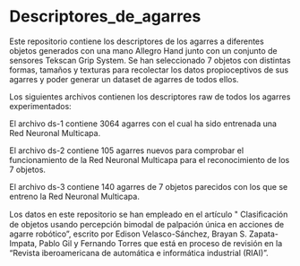 # Descriptores_de_agarres
Este repositorio contiene los descriptores de los agarres a diferentes objetos generados con una mano Allegro Hand junto con un conjunto de sensores Tekscan Grip System. Se han seleccionado 7 objetos con distintas formas, tamaños y texturas para recolectar los datos propioceptivos de sus agarres y poder generar un dataset de agarres de todos ellos.

Los siguientes archivos contienen los descriptores raw de todos los agarres experimentados:

   El archivo ds-1 contiene 3064 agarres con el cual ha sido entrenada una Red Neuronal Multicapa.

   El archivo ds-2 contiene 105 agarres nuevos para comprobar el funcionamiento de la Red Neuronal Multicapa para el reconocimiento de los 7 objetos.

   El archivo ds-3 contiene 140 agarres de 7 objetos parecidos con los que se entreno la Red Neuronal Multicapa.

Los datos en este repositorio se han empleado en el artículo " Clasiﬁcación de objetos usando percepción bimodal de palpación única en acciones de agarre robótico”, escrito por Edison Velasco-Sánchez, Brayan S. Zapata-Impata, Pablo Gil y Fernando Torres que está en proceso de revisión en la “Revista iberoamericana de automática e informática industrial (RIAI)”.

